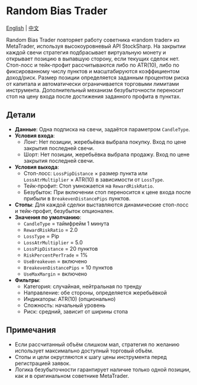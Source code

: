 # Random Bias Trader
[English](README.md) | [中文](README_cn.md)

Random Bias Trader повторяет работу советника «random trader» из MetaTrader, используя высокоуровневый API StockSharp.
На закрытии каждой свечи стратегия подбрасывает виртуальную монету и открывает позицию в выпавшую сторону, если текущих сделок нет.
Стоп-лосс и тейк-профит рассчитываются либо по ATR(10), либо по фиксированному числу пунктов и масштабируются коэффициентом доход/риск.
Размер позиции определяется заданным процентом риска от капитала и автоматически ограничивается торговыми лимитами инструмента.
Дополнительный механизм безубыточности переносит стоп на цену входа после достижения заданного профита в пунктах.

## Детали
- **Данные**: Одна подписка на свечи, задаётся параметром `CandleType`.
- **Условия входа**:
  - Лонг: Нет позиции, жеребьёвка выбрала покупку. Вход по цене закрытия последней свечи.
  - Шорт: Нет позиции, жеребьёвка выбрала продажу. Вход по цене закрытия последней свечи.
- **Условия выхода**:
  - Стоп-лосс: `LossPipDistance` × размер пункта или `LossAtrMultiplier` × ATR(10) в зависимости от `LossType`.
  - Тейк-профит: Стоп умножается на `RewardRiskRatio`.
  - Безубыток: При включении стоп переносится к цене входа после прибыли в `BreakevenDistancePips` пунктов.
- **Стопы**: Для каждой сделки выставляются динамические стоп-лосс и тейк-профит, безубыток опционален.
- **Значения по умолчанию**:
  - `CandleType` = таймфрейм 1 минута
  - `RewardRiskRatio` = 2.0
  - `LossType` = Pip
  - `LossAtrMultiplier` = 5.0
  - `LossPipDistance` = 20 пунктов
  - `RiskPercentPerTrade` = 1%
  - `UseBreakeven` = включено
  - `BreakevenDistancePips` = 10 пунктов
  - `UseMaxMargin` = включено
- **Фильтры**:
  - Категория: случайная, нейтральная по тренду
  - Направление: обе стороны, определяется жеребьёвкой
  - Индикаторы: ATR(10) (опционально)
  - Сложность: начальный уровень
  - Риск: средний, зависит от ширины стопа

## Примечания
- Если рассчитанный объём слишком мал, стратегия по желанию использует максимально доступный торговый объём.
- Стопы и цели округляются к шагу цены инструмента перед регистрацией заявок.
- Логика безубыточности гарантирует наличие только одной позиции, как и в оригинальном советнике MetaTrader.
